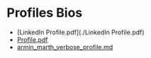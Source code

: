 # Profiles Bios

- [LinkedIn Profile.pdf](./LinkedIn Profile.pdf)
- [Profile.pdf](./Profile.pdf)
- [armin_marth_verbose_profile.md](./armin_marth_verbose_profile.md)
